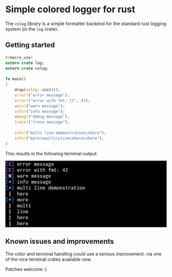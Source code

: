 # Simple colored logger for rust #

The `colog` library is a simple formatter backend for the standard
rust logging system (in the `log` crate).

## Getting started ##

```rust
#[macro_use]
extern crate log;
extern crate colog;

fn main()
{
    drop(colog::init());
    error!("error message");
    error!("error with fmt: {}", 42);
    warn!("warn message");
    info!("info message");
    debug!("debug message");
    trace!("trace message");

    info!("multi line demonstration\nhere");
    info!("more\nmulti\nline\nhere\nhere");
}
```

This results in the following terminal output:

![terminal example](screenshot.png "Terminal output for example")

## Known issues and improvements ##

The color and terminal handling could use a serious improvement, via
one of the nice terminal crates available now.

Patches welcome :)
